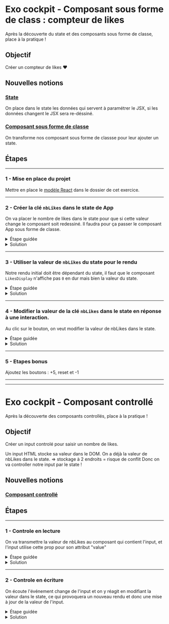 # Exo cockpit - Composant sous forme de class : compteur de likes

Après la découverte du state et des composants sous forme de classe, place à la pratique !

## Objectif
Créer un compteur de likes ❤️

## Nouvelles notions
### [State](https://fr.reactjs.org/docs/state-and-lifecycle.html)

On place dans le state les données qui servent à paramétrer le JSX, si les données changent le JSX sera re-déssiné.

### [Composant sous forme de classe](https://fr.reactjs.org/docs/state-and-lifecycle.html#converting-a-function-to-a-class)

On transforme nos composant sous forme de classse pour leur ajouter un state.


## Étapes 
---

### 1 - Mise en place du projet

Mettre en place le [modèle React](https://github.com/O-clock-Lara/React-Modele) dans le dossier de cet exercice.

---
### 2 - Créer la clé `nbLikes` dans le state de App

On va placer le nombre de likes dans le state pour que si cette valeur change le composant soit redessiné.
Il faudra pour ça passer le composant App sous forme de classe.

<details>
  <summary>Étape guidée</summary>

  1. Transformer App en classe :
  - Créez une classe ES6 appelée App qui étend React.Component.
  - Ajoutez une méthode vide appelée `render`
  - Déplacez le return du JSX dans la méthode `render`
  - Supprimez la déclaration désormais vide de la fonction.

  2. Ajoutez un state
  - Ajoutez une méthode `constructor` qui prend un paramètre `props`
  - Dans ce constructeur : 
    - appelez le constructeur parent en lui donnant en argument le paramètre `props` reçu.
    - Déclarez une propriété de classe appelée `state` et stockez dedans un objet qui contient une clé `nbLikes` et une valeur initiale de `0`.

</details>

<details>
  <summary>Solution</summary>

  ```js
  import React from 'react';
  import PlusOneButton from '../PlusOneButton';
  import LikesDisplay from '../LikesDisplay';
  import './styles.scss';

  class App extends React.Component {
    constructor(props) {
      super(props);

      this.state = {
        nbLikes: 0,
      };
    }

    render() {
      return (
        <div className="app">
          <PlusOneButton />
          <LikesDisplay />
        </div>
      );
    }
  }

  export default App;
```
</details>

---
### 3 - Utiliser la valeur de `nbLikes` du state pour le rendu 

Notre rendu initial doit être dépendant du state, il faut que le composant `LikesDisplay` n'affiche pas `0` en dur mais bien la valeur du state.

<details>
  <summary>Étape guidée</summary>

  1. Dans `App` : 
  - recuperer la valeur de `nbLikes` en destructurant le state
  - la donner via une props à `LikesDisplay`

  2. Dans `LikesDisplay` :
  - recuperez la props `nbLikes`
  - faire la validation avec `propTypes`
  - l'utiliser pour l'affichage dans le JSX

</details>

<details>
  <summary>Solution</summary>

  Dans App :
  ```js
  render() {
    const { nbLikes } = this.state;

    return (
      <div className="app">
        <PlusOneButton />
        <LikesDisplay nbLikes={nbLikes} />
      </div>
    );
  }
```

Dans LikesDisplay :
```js
  import PropTypes from 'prop-types';

  function LikesDisplay({ nbLikes }) {
    return (
      <div className="nblikes">
        {nbLikes} &#9829;
      </div>
    );
  }

  LikesDisplay.propTypes = {
    nbLikes: PropTypes.number.isRequired,
  };
```

</details>

---
### 4 - Modifier la valeur de la clé `nbLikes` dans le state en réponse à une interaction.

Au clic sur le bouton, on veut modifier la valeur de nbLikes dans le state.

<details>
  <summary>Étape guidée</summary>

  1. Dans `App` : 
  - préparer une méthode qui utilisera `this.setState` pour planifier un nouveau rendu avec la valeur du state incrémentée de 1.
  - ne pas oublier le bind du `this` de cette méthode.
  - faire passer cette méthode via une props appelée `incrementNbLikes` au composant `PlusOneButton`

  2. Dans `PlusOneButton` :
  - recuperez la props `incrementNbLikes`
  - faire la validation avec `propTypes`
  - l'executer dans le handler du `onClick` du boutton.

</details>

<details>
  <summary>Solution</summary>

  Dans App :
  ```js
  constructor(props) {
    super(props);

    this.state = {
      nbLikes: 0,
    };

    this.incrementNbLikes = this.incrementNbLikes.bind(this);
  }

  incrementNbLikes() {
    const { nbLikes } = this.state;

    this.setState({
      nbLikes: nbLikes + 1,
    });
  }

  render() {
    const { nbLikes } = this.state;

    return (
      <div className="app">
        <PlusOneButton incrementNbLikes={this.incrementNbLikes} />
        <LikesDisplay nbLikes={nbLikes} />
      </div>
    );
  }
```

Dans PlusOneButton :
```js
  import PropTypes from 'prop-types';

  function PlusOneButton({ incrementNbLikes }) {
    return (
      <button
        type="button"
        onClick={() => {
          incrementNbLikes();
        }}
      >
        +1
      </button>
    );
  }

  PlusOneButton.propTypes = {
    incrementNbLikes: PropTypes.func.isRequired,
  };
```

</details>

---

### 5 - Etapes bonus

Ajoutez les boutons : +5, reset et -1

---
---

# Exo cockpit - Composant controllé

Après la découverte des composants controllés, place à la pratique !

## Objectif
Créer un input controlé pour saisir un nombre de likes. 

Un input HTML stocke sa valeur dans le DOM. On a déjà la valeur de nbLikes dans le state.
=> stockage à 2 endroits = risque de conflit
Donc on va controller notre input par le state !

## Nouvelles notions
### [Composant controllé](https://fr.reactjs.org/docs/forms.html#controlled-components)

## Étapes 
---

### 1 - Controle en lecture

On va transmettre la valeur de nbLikes au composant qui contient l'input, et l'input utilise cette prop pour son attribut "value"

<details>
  <summary>Étape guidée</summary>

  1. Dans le composant qui contient le state : 
  - Transmettre la valeur de `nbLikes` (récupérée en déstructurant le state) au composant qui contient l'input via une prop

  2. Dans le composant qui contient l'input :  
  - récuperer cette prop
  - faire la validation du type avec les propTypes
  - utiliser cette prop pour définir la valeur de l'attribut `value` de l'input

  A ce stade, c'est normal que la saisie de caractères dans l'input ne fonctionne pas (notre input est read-only).
  On peut avoir dans la console un warning "You provided a `value` prop to a form field without an `onChange` handler" 

</details>

<details>
  <summary>Solution</summary>

  Dans `App.js` : 
  ```js
  <LikesInput nbLikes={nbLikes} />
  ```

  Dans `LikesInput.js` : 
  ```js
  import PropTypes from 'prop-types';

  function LikesInput({ nbLikes }) {
    return (
      <input
        type="text"
        name="nbLikesInput"
        className="input"
        value={nbLikes}
      />
    );
  }

  LikesInput.propTypes = {
    nbLikes: PropTypes.number.isRequired,
  };
  ```

</details>

---

### 2 - Controle en écriture

On écoute l'événement change de l'input et on y réagit en modifiant la valeur dans le state, ce qui provoquera un nouveau rendu et donc une mise à jour de la valeur de l'input.

<details>
  <summary>Étape guidée</summary>

  1. Dans le composant qui contient le state :
  - préparer une méthode qui utilisera `this.setState` pour planifier un nouveau rendu avec une nouvelle valeur du state recue en paramètre
  - ne pas oublier le bind du `this` de cette méthode
  - faire passer cette méthode via une prop au composant qui contient l'input

  2. Dans le composant qui contient l'input :
  - recuperez la fonction reçue en props
  - faire la validation avec `propTypes`
  - l'executer dans le handler du `onChange` du input

</details>

<details>
  <summary>Solution</summary>

  Dans `App.js` : 
  ```js
  constructor(props) {
    ...

    this.setNbLikes = this.setNbLikes.bind(this);
  }

  setNbLikes(newValue) {
    this.setState({
      nbLikes: Number(newValue),
    });
  }
  ```

  Dans `LikesInput.js` : 
  ```js
  import PropTypes from 'prop-types';
  import './styles.scss';

  function LikesInput({ nbLikes, setNbLikes }) {
    return (
      <input
        type="text"
        name="nbLikesInput"
        className="input"
        value={nbLikes}
        onChange={(e) => {
          setNbLikes(e.target.value);
        }}
      />
    );
  }

  LikesInput.propTypes = {
    nbLikes: PropTypes.number.isRequired,
    setNbLikes: PropTypes.func.isRequired,
  }; 
  ```

</details>
